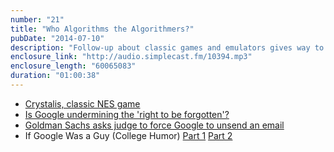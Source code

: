 ```yaml
---
number: "21"
title: "Who Algorithms the Algorithmers?"
pubDate: "2014-07-10"
description: "Follow-up about classic games and emulators gives way to a discussion of the strange implementation of \"Right to be Forgotten\" legislation in the EU. Also, Goldman Sachs asks Google to mess with someone's Gmail inbox, and what would it take for you to quit Facebook?"
enclosure_link: "http://audio.simplecast.fm/10394.mp3"
enclosure_length: "60065083"
duration: "01:00:38"
---
```

- [Crystalis, classic NES game](http://en.wikipedia.org/wiki/Crystalis)
- [Is Google undermining the 'right to be forgotten'?](http://www.cnn.com/2014/07/07/opinion/bernal-google-undermining-privacy-ruling/)
- [Goldman Sachs asks judge to force Google to unsend an email](http://www.cnet.com/news/goldman-sachs-using-legal-action-to-force-google-to-un-send-an-email/)
- If Google Was a Guy (College Humor) [Part 1](http://www.collegehumor.com/video/6947898/google-is-a-guy) [Part 2](http://www.collegehumor.com/video/6957867/what-if-google-was-a-guy-part-2)
